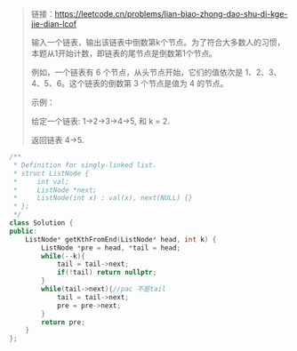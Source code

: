 > 链接：https://leetcode.cn/problems/lian-biao-zhong-dao-shu-di-kge-jie-dian-lcof
>
> 输入一个链表，输出该链表中倒数第k个节点。为了符合大多数人的习惯，本题从1开始计数，即链表的尾节点是倒数第1个节点。
>
> 例如，一个链表有 6 个节点，从头节点开始，它们的值依次是 1、2、3、4、5、6。这个链表的倒数第 3 个节点是值为 4 的节点。
>
>  
>
> 示例：
>
> 给定一个链表: 1->2->3->4->5, 和 k = 2.
>
> 返回链表 4->5.
>

```cpp
/**
 * Definition for singly-linked list.
 * struct ListNode {
 *     int val;
 *     ListNode *next;
 *     ListNode(int x) : val(x), next(NULL) {}
 * };
 */
class Solution {
public:
    ListNode* getKthFromEnd(ListNode* head, int k) {
        ListNode *pre = head, *tail = head;
        while(--k){
            tail = tail->next;
            if(!tail) return nullptr;
        }
        while(tail->next){//pac 不是tail
            tail = tail->next;
            pre = pre->next;
        }
        return pre;
    }
};
```


